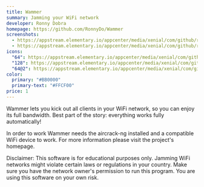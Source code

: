 ```yaml
---
title: Wammer
summary: Jamming your WiFi network
developer: Ronny Dobra
homepage: https://github.com/RonnyDo/Wammer
screenshots:
  - https://appstream.elementary.io/appcenter/media/xenial/com/github/ronnydo.wammer.desktop/5B7C558327B3AE5E1EB859564CBDD6A2/screenshots/image-1_orig.png
  - https://appstream.elementary.io/appcenter/media/xenial/com/github/ronnydo.wammer.desktop/5B7C558327B3AE5E1EB859564CBDD6A2/screenshots/image-2_orig.png
icons:
  "64": https://appstream.elementary.io/appcenter/media/xenial/com/github/ronnydo.wammer.desktop/5B7C558327B3AE5E1EB859564CBDD6A2/icons/64x64/com.github.ronnydo.wammer_com.github.ronnydo.wammer.png
  "128": https://appstream.elementary.io/appcenter/media/xenial/com/github/ronnydo.wammer.desktop/5B7C558327B3AE5E1EB859564CBDD6A2/icons/128x128/com.github.ronnydo.wammer_com.github.ronnydo.wammer.png
  "64@2": https://appstream.elementary.io/appcenter/media/xenial/com/github/ronnydo.wammer.desktop/5B7C558327B3AE5E1EB859564CBDD6A2/icons/64x64@2/com.github.ronnydo.wammer_com.github.ronnydo.wammer.png
color:
  primary: "#BB0000"
  primary-text: "#FFCF00"
price: 1
---
```


<p>Wammer lets you kick out all clients in your WiFi network, so you can enjoy its full bandwidth. Best part of the story: everything works fully automatically!</p>
<p>In order to work Wammer needs the aircrack-ng installed and a compatible WiFi device to work. For more information please visit the project&apos;s homepage.</p>
<p>Disclaimer: This software is for educational purposes only. Jamming WiFi networks might violate certain laws or regulations in your country. Make sure you have the network owner&apos;s permission to run this program. You are using this software on your own risk.</p>
